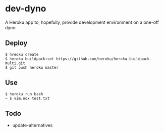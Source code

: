 # dev-dyno
A Heroku app to, hopefully, provide development environment on a one-off dyno

## Deploy
```
$ hreoku create
$ heroku buildpack:set https://github.com/heroku/heroku-buildpack-multi.git
$ git push heroku master
```

## Use
```
$ heroku run bash
~ $ vim.nox test.txt
```

## Todo
- update-alternatives
